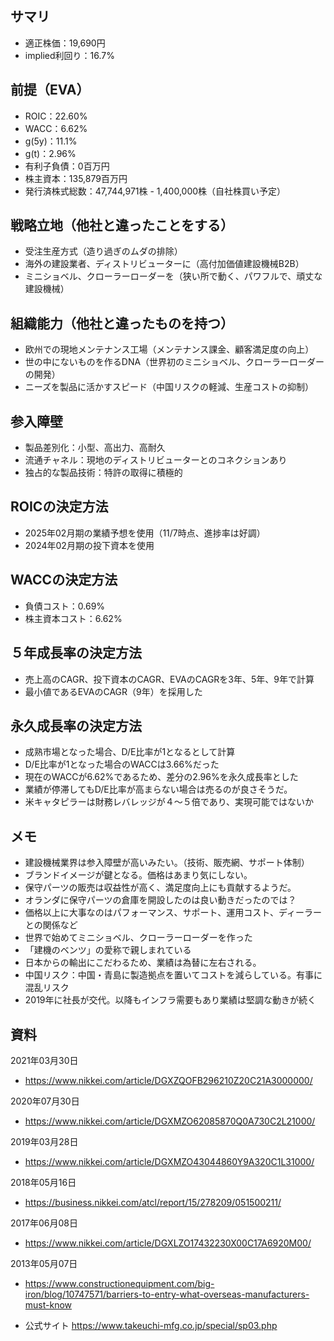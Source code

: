 ## サマリ
- 適正株価：19,690円
- implied利回り：16.7%

## 前提（EVA）
- ROIC：22.60%
- WACC：6.62%
- g(5y)：11.1%
- g(t)：2.96%
- 有利子負債：0百万円
- 株主資本：135,879百万円
- 発行済株式総数：47,744,971株 - 1,400,000株（自社株買い予定）

## 戦略立地（他社と違ったことをする）
- 受注生産方式（造り過ぎのムダの排除）
- 海外の建設業者、ディストリビューターに（高付加価値建設機械B2B）
- ミニショベル、クローラーローダーを（狭い所で動く、パワフルで、頑丈な建設機械）

## 組織能力（他社と違ったものを持つ）
- 欧州での現地メンテナンス工場（メンテナンス課金、顧客満足度の向上）
- 世の中にないものを作るDNA（世界初のミニショベル、クローラーローダーの開発）
- ニーズを製品に活かすスピード（中国リスクの軽減、生産コストの抑制）

## 参入障壁
- 製品差別化：小型、高出力、高耐久
- 流通チャネル：現地のディストリビューターとのコネクションあり
- 独占的な製品技術：特許の取得に積極的

## ROICの決定方法
- 2025年02月期の業績予想を使用（11/7時点、進捗率は好調）
- 2024年02月期の投下資本を使用

## WACCの決定方法
- 負債コスト：0.69%
- 株主資本コスト：6.62%

## ５年成長率の決定方法
- 売上高のCAGR、投下資本のCAGR、EVAのCAGRを3年、5年、9年で計算
- 最小値であるEVAのCAGR（9年）を採用した

## 永久成長率の決定方法
- 成熟市場となった場合、D/E比率が1となるとして計算
- D/E比率が1となった場合のWACCは3.66%だった
- 現在のWACCが6.62%であるため、差分の2.96%を永久成長率とした
- 業績が停滞してもD/E比率が高まらない場合は売るのが良さそうだ。
- 米キャタピラーは財務レバレッジが４〜５倍であり、実現可能ではないか

## メモ
- 建設機械業界は参入障壁が高いみたい。（技術、販売網、サポート体制）
- ブランドイメージが鍵となる。価格はあまり気にしない。
- 保守パーツの販売は収益性が高く、満足度向上にも貢献するようだ。
- オランダに保守パーツの倉庫を開設したのは良い動きだったのでは？
- 価格以上に大事なのはパフォーマンス、サポート、運用コスト、ディーラーとの関係など
- 世界で始めてミニショベル、クローラーローダーを作った
- 「建機のベンツ」の愛称で親しまれている
- 日本からの輸出にこだわるため、業績は為替に左右される。
- 中国リスク：中国・青島に製造拠点を置いてコストを減らしている。有事に混乱リスク
- 2019年に社長が交代。以降もインフラ需要もあり業績は堅調な動きが続く

## 資料

2021年03月30日
- https://www.nikkei.com/article/DGXZQOFB296210Z20C21A3000000/

2020年07月30日
- https://www.nikkei.com/article/DGXMZO62085870Q0A730C2L21000/

2019年03月28日
- https://www.nikkei.com/article/DGXMZO43044860Y9A320C1L31000/

2018年05月16日
- https://business.nikkei.com/atcl/report/15/278209/051500211/

2017年06月08日
- https://www.nikkei.com/article/DGXLZO17432230X00C17A6920M00/

2013年05月07日
- https://www.constructionequipment.com/big-iron/blog/10747571/barriers-to-entry-what-overseas-manufacturers-must-know

- 公式サイト
https://www.takeuchi-mfg.co.jp/special/sp03.php